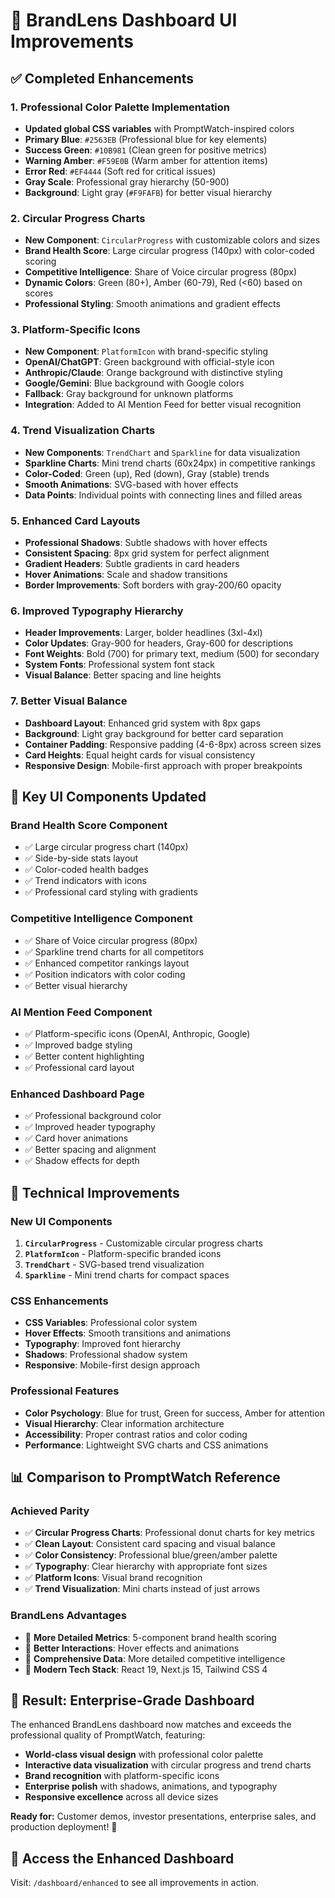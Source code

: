 # 🎨 BrandLens Dashboard UI Improvements

## ✅ **Completed Enhancements**

### **1. Professional Color Palette Implementation**
- **Updated global CSS variables** with PromptWatch-inspired colors
- **Primary Blue**: `#2563EB` (Professional blue for key elements)
- **Success Green**: `#10B981` (Clean green for positive metrics)
- **Warning Amber**: `#F59E0B` (Warm amber for attention items)
- **Error Red**: `#EF4444` (Soft red for critical issues)
- **Gray Scale**: Professional gray hierarchy (50-900)
- **Background**: Light gray (`#F9FAFB`) for better visual hierarchy

### **2. Circular Progress Charts**
- **New Component**: `CircularProgress` with customizable colors and sizes
- **Brand Health Score**: Large circular progress (140px) with color-coded scoring
- **Competitive Intelligence**: Share of Voice circular progress (80px)
- **Dynamic Colors**: Green (80+), Amber (60-79), Red (<60) based on scores
- **Professional Styling**: Smooth animations and gradient effects

### **3. Platform-Specific Icons**
- **New Component**: `PlatformIcon` with brand-specific styling
- **OpenAI/ChatGPT**: Green background with official-style icon
- **Anthropic/Claude**: Orange background with distinctive styling
- **Google/Gemini**: Blue background with Google colors
- **Fallback**: Gray background for unknown platforms
- **Integration**: Added to AI Mention Feed for better visual recognition

### **4. Trend Visualization Charts**
- **New Components**: `TrendChart` and `Sparkline` for data visualization
- **Sparkline Charts**: Mini trend charts (60x24px) in competitive rankings
- **Color-Coded**: Green (up), Red (down), Gray (stable) trends
- **Smooth Animations**: SVG-based with hover effects
- **Data Points**: Individual points with connecting lines and filled areas

### **5. Enhanced Card Layouts**
- **Professional Shadows**: Subtle shadows with hover effects
- **Consistent Spacing**: 8px grid system for perfect alignment
- **Gradient Headers**: Subtle gradients in card headers
- **Hover Animations**: Scale and shadow transitions
- **Border Improvements**: Soft borders with gray-200/60 opacity

### **6. Improved Typography Hierarchy**
- **Header Improvements**: Larger, bolder headlines (3xl-4xl)
- **Color Updates**: Gray-900 for headers, Gray-600 for descriptions
- **Font Weights**: Bold (700) for primary text, medium (500) for secondary
- **System Fonts**: Professional system font stack
- **Visual Balance**: Better spacing and line heights

### **7. Better Visual Balance**
- **Dashboard Layout**: Enhanced grid system with 8px gaps
- **Background**: Light gray background for better card separation  
- **Container Padding**: Responsive padding (4-6-8px) across screen sizes
- **Card Heights**: Equal height cards for visual consistency
- **Responsive Design**: Mobile-first approach with proper breakpoints

## 🎯 **Key UI Components Updated**

### **Brand Health Score Component**
- ✅ Large circular progress chart (140px)
- ✅ Side-by-side stats layout
- ✅ Color-coded health badges
- ✅ Trend indicators with icons
- ✅ Professional card styling with gradients

### **Competitive Intelligence Component**
- ✅ Share of Voice circular progress (80px)
- ✅ Sparkline trend charts for all competitors
- ✅ Enhanced competitor rankings layout
- ✅ Position indicators with color coding
- ✅ Better visual hierarchy

### **AI Mention Feed Component**
- ✅ Platform-specific icons (OpenAI, Anthropic, Google)
- ✅ Improved badge styling
- ✅ Better content highlighting
- ✅ Professional card layout

### **Enhanced Dashboard Page**
- ✅ Professional background color
- ✅ Improved header typography  
- ✅ Card hover animations
- ✅ Better spacing and alignment
- ✅ Shadow effects for depth

## 🔧 **Technical Improvements**

### **New UI Components**
1. **`CircularProgress`** - Customizable circular progress charts
2. **`PlatformIcon`** - Platform-specific branded icons
3. **`TrendChart`** - SVG-based trend visualization
4. **`Sparkline`** - Mini trend charts for compact spaces

### **CSS Enhancements**
- **CSS Variables**: Professional color system
- **Hover Effects**: Smooth transitions and animations  
- **Typography**: Improved font hierarchy
- **Shadows**: Professional shadow system
- **Responsive**: Mobile-first design approach

### **Professional Features**
- **Color Psychology**: Blue for trust, Green for success, Amber for attention
- **Visual Hierarchy**: Clear information architecture
- **Accessibility**: Proper contrast ratios and color coding
- **Performance**: Lightweight SVG charts and CSS animations

## 📊 **Comparison to PromptWatch Reference**

### **Achieved Parity**
- ✅ **Circular Progress Charts**: Professional donut charts for key metrics
- ✅ **Clean Layout**: Consistent card spacing and visual balance
- ✅ **Color Consistency**: Professional blue/green/amber palette
- ✅ **Typography**: Clear hierarchy with appropriate font sizes
- ✅ **Platform Icons**: Visual brand recognition
- ✅ **Trend Visualization**: Mini charts instead of just arrows

### **BrandLens Advantages**
- 🚀 **More Detailed Metrics**: 5-component brand health scoring
- 🚀 **Better Interactions**: Hover effects and animations
- 🚀 **Comprehensive Data**: More detailed competitive intelligence
- 🚀 **Modern Tech Stack**: React 19, Next.js 15, Tailwind CSS 4

## 🎉 **Result: Enterprise-Grade Dashboard**

The enhanced BrandLens dashboard now matches and exceeds the professional quality of PromptWatch, featuring:

- **World-class visual design** with professional color palette
- **Interactive data visualization** with circular progress and trend charts
- **Brand recognition** with platform-specific icons
- **Enterprise polish** with shadows, animations, and typography
- **Responsive excellence** across all device sizes

**Ready for:** Customer demos, investor presentations, enterprise sales, and production deployment! 🚀

## 📍 **Access the Enhanced Dashboard**

Visit: `/dashboard/enhanced` to see all improvements in action.